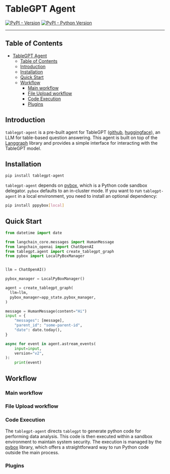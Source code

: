 # TableGPT Agent

[![PyPI - Version](https://img.shields.io/pypi/v/tablegpt-agent.svg)](https://pypi.org/project/tablegpt-agent)
[![PyPI - Python Version](https://img.shields.io/pypi/pyversions/tablegpt-agent.svg)](https://pypi.org/project/tablegpt-agent)

-----

## Table of Contents

- [TableGPT Agent](#tablegpt-agent)
  - [Table of Contents](#table-of-contents)
  - [Introduction](#introduction)
  - [Installation](#installation)
  - [Quick Start](#quick-start)
  - [Workflow](#workflow)
    - [Main workflow](#main-workflow)
    - [File Upload workflow](#file-upload-workflow)
    - [Code Execution](#code-execution)
    - [Plugins](#plugins)

## Introduction

`tablegpt-agent` is a pre-built agent for TableGPT ([github](https://github.com/tablegpt/tablegpt), [huggingface](https://huggingface.co/tablegpt/tablegpt)), an LLM for table-based question answering. This agent is built on top of the [Langgraph](https://github.com/langchain-ai/langgraph) library and provides a simple interface for interacting with the TableGPT model.

## Installation

```sh
pip install tablegpt-agent
```

`tablegpt-agent` depends on [pybox](https://github.com/edwardzjl/pybox), which is a Python code sandbox delegator. `pybox` defaults to an in-cluster mode. If you want to run `tablegpt-agent` in a local environment, you need to install an optional dependency:

```sh
pip install pppybox[local]
```

## Quick Start

```python
from datetime import date

from langchain_core.messages import HumanMessage
from langchain_openai import ChatOpenAI
from tablegpt.agent import create_tablegpt_graph
from pybox import LocalPyBoxManager


llm = ChatOpenAI()

pybox_manager = LocalPyBoxManager()

agent = create_tablegpt_graph(
  llm=llm,
  pybox_manager=app_state.pybox_manager,
)

message = HumanMessage(content="Hi")
input = {
    "messages": [message],
    "parent_id": "some-parent-id",
    "date": date.today(),
}

async for event in agent.astream_events(
    input=input,
    version="v2",
):
    print(event)
```

<!-- API reference -->

## Workflow

### Main workflow

### File Upload workflow

### Code Execution

The `tablegpt-agent` directs `tablegpt` to generate python code for performing data analysis. This code is then executed within a sandbox environment to maintain system security. The execution is managed by the [pybox](https://github.com/edwardzjl/pybox) library, which offers a straightforward way to run Python code outside the main process.

### Plugins

  <!-- vlm -->
  <!-- guard chain -->
  <!-- RAG -->
  <!-- normalization chain -->
